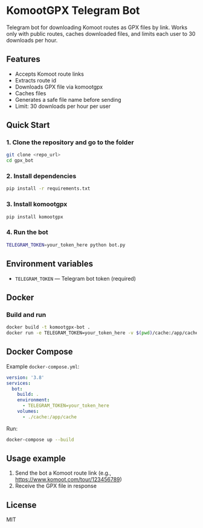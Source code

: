 # KomootGPX Telegram Bot

Telegram bot for downloading Komoot routes as GPX files by link. Works only with public routes, caches downloaded files, and limits each user to 30 downloads per hour.

## Features
- Accepts Komoot route links
- Extracts route id
- Downloads GPX file via komootgpx
- Caches files
- Generates a safe file name before sending
- Limit: 30 downloads per hour per user

## Quick Start

### 1. Clone the repository and go to the folder
```bash
git clone <repo_url>
cd gpx_bot
```

### 2. Install dependencies
```bash
pip install -r requirements.txt
```

### 3. Install komootgpx
```bash
pip install komootgpx
```

### 4. Run the bot
```bash
TELEGRAM_TOKEN=your_token_here python bot.py
```

## Environment variables
- `TELEGRAM_TOKEN` — Telegram bot token (required)

## Docker

### Build and run
```bash
docker build -t komootgpx-bot .
docker run -e TELEGRAM_TOKEN=your_token_here -v $(pwd)/cache:/app/cache komootgpx-bot
```

## Docker Compose

Example `docker-compose.yml`:
```yaml
version: '3.8'
services:
  bot:
    build: .
    environment:
      - TELEGRAM_TOKEN=your_token_here
    volumes:
      - ./cache:/app/cache
```

Run:
```bash
docker-compose up --build
```

## Usage example
1. Send the bot a Komoot route link (e.g., https://www.komoot.com/tour/123456789)
2. Receive the GPX file in response

## License
MIT 